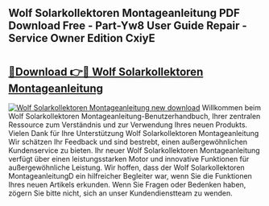 ## Wolf Solarkollektoren Montageanleitung PDF Download Free - Part-Yw8 User Guide Repair - Service Owner Edition CxiyE

# <h2><a href="http://df8z7g.blite.top/?on=Wolf+Solarkollektoren+Montageanleitung">🔗Download 👉🔴 Wolf Solarkollektoren Montageanleitung</a></h2>

[![Wolf Solarkollektoren Montageanleitung new download](https://i.imgur.com/lujVjoI.png)](http://df8z7g.blite.top/?on=Wolf+Solarkollektoren+Montageanleitung)
Willkommen beim Wolf Solarkollektoren Montageanleitung-Benutzerhandbuch, Ihrer zentralen Ressource zum Verständnis und zur Verwendung Ihres neuen Produkts. Vielen Dank für Ihre Unterstützung Wolf Solarkollektoren Montageanleitung Wir schätzen Ihr Feedback und sind bestrebt, einen außergewöhnlichen Kundenservice zu bieten. Ihr neuer Wolf Solarkollektoren Montageanleitung verfügt über einen leistungsstarken Motor und innovative Funktionen für außergewöhnliche Leistung. Wir hoffen, dass der Wolf Solarkollektoren MontageanleitungD ein hilfreicher Begleiter war, wenn Sie die Funktionen Ihres neuen Artikels erkunden. Wenn Sie Fragen oder Bedenken haben, zögern Sie bitte nicht, sich an unser Kundendienstteam zu wenden.

